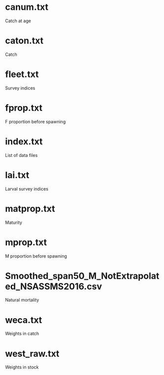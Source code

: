 # canum.txt
Catch at age

# caton.txt
Catch

# fleet.txt
Survey indices

# fprop.txt
F proportion before spawning

# index.txt
List of data files

# lai.txt
Larval survey indices

# matprop.txt
Maturity

# mprop.txt
M proportion before spawning

# Smoothed_span50_M_NotExtrapolated_NSASSMS2016.csv
Natural mortality

# weca.txt
Weights in catch

# west_raw.txt
Weights in stock
